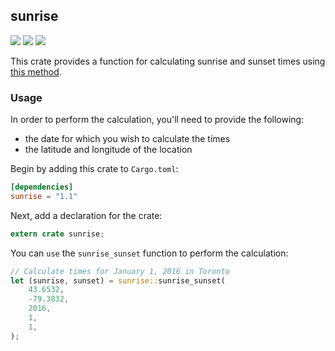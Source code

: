 ## sunrise

[![](https://img.shields.io/crates/l/sunrise)][license]
[![](https://img.shields.io/crates/v/sunrise)][crate]
[![](https://img.shields.io/docsrs/sunrise)][docs]

This crate provides a function for calculating sunrise and sunset times using [this method](https://en.wikipedia.org/wiki/Sunrise_equation#Complete_calculation_on_Earth).

### Usage

In order to perform the calculation, you'll need to provide the following:

- the date for which you wish to calculate the times
- the latitude and longitude of the location

Begin by adding this crate to `Cargo.toml`:

```toml
[dependencies]
sunrise = "1.1"
```

Next, add a declaration for the crate:

```rust
extern crate sunrise;
```

You can `use` the `sunrise_sunset` function to perform the calculation:

```rust
// Calculate times for January 1, 2016 in Toronto
let (sunrise, sunset) = sunrise::sunrise_sunset(
    43.6532,
    -79.3832,
    2016,
    1,
    1,
);
```

[crate]: https://crates.io/crates/sunrise "crates.io"
[docs]: https://docs.rs/sunrise "Documentation"
[license]: http://opensource.org/licenses/MIT "MIT License"
